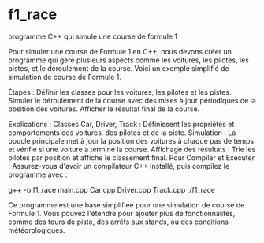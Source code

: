 # f1_race
programme C++ qui simule une course de formule 1

Pour simuler une course de Formule 1 en C++, nous devons créer un programme qui gère plusieurs aspects comme les voitures, les pilotes, les pistes, et le déroulement de la course. Voici un exemple simplifié de simulation de course de Formule 1.

Étapes :
Définir les classes pour les voitures, les pilotes et les pistes.
Simuler le déroulement de la course avec des mises à jour périodiques de la position des voitures.
Afficher le résultat final de la course.

Explications :
Classes Car, Driver, Track : Définissent les propriétés et comportements des voitures, des pilotes et de la piste.
Simulation : La boucle principale met à jour la position des voitures à chaque pas de temps et vérifie si une voiture a terminé la course.
Affichage des résultats : Trie les pilotes par position et affiche le classement final.
Pour Compiler et Exécuter :
Assurez-vous d'avoir un compilateur C++ installé, puis compilez le programme avec :

g++ -o f1_race main.cpp Car.cpp Driver.cpp Track.cpp
./f1_race

Ce programme est une base simplifiée pour une simulation de course de Formule 1. Vous pouvez l'étendre pour ajouter plus de fonctionnalités, comme des tours de piste, des arrêts aux stands, ou des conditions météorologiques.
